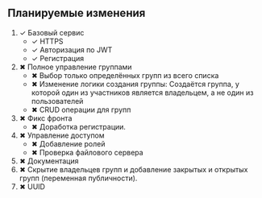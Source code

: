 ## Планируемые изменения

1) ✓ Базовый сервис
	- ✓ HTTPS
	- ✓ Авторизация по JWT
	- ✓ Регистрация
2) ✖ Полное управление группами
	- ✖ Выбор только определённых групп из всего списка
	- ✖ Изменение логики создания группы: Создаётся группа, у которой один из участников является владельцем, а не один из пользователей
	- ✖ CRUD операции для групп
3) ✖ Фикс фронта
	- ✖ Доработка регистрации.
4) ✖ Управление доступом
	- ✖ Добавление ролей
	- ✖ Проверка файлового сервера
5) ✖ Документация
6) ✖ Скрытие владельцев групп и добавление закрытых и открытых групп (переменная публичности).
7) ✖ UUID